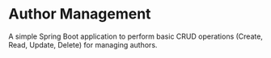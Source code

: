 # Author Management
A simple Spring Boot application to perform basic CRUD operations (Create, Read, Update, Delete) for managing authors.
